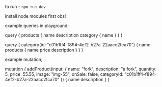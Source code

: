 to run - `npm run dev`

install node modules first obs!

example queries in playground;

query {
  products {
    name
    description
    category {
      name
    }
  }
}


query {
  category(id: "c01b1ff4-f894-4ef2-b27a-22aacc2fca70") {
    name
    products {
      name
      price
      description
    }
  }
}

example mutation;

mutation {
  addProduct(input: {
    name: "fork",
    description: "a fork",
    quantity: 5,
    price: 55.55,
    image: "img-55",
    onSale: false,
    categoryId: "c01b1ff4-f894-4ef2-b27a-22aacc2fca70"
  }) {
    name
    description
  }
}